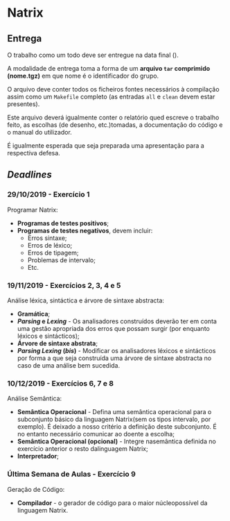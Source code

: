 # Natrix

## Entrega
O trabalho como um todo deve ser entregue na data final ().

A modalidade de entrega toma a forma de um **arquivo `tar` comprimido (nome.tgz)** em que nome é o identificador do grupo.

O arquivo deve conter todos os ficheiros fontes necessários à compilação assim como um `Makefile` completo (as entradas `all` e `clean` devem estar presentes).

Este arquivo deverá igualmente conter o relatório qued escreve o trabalho feito, as escolhas (de desenho, etc.)tomadas, a documentação do código e o manual do utilizador.

É igualmente esperada que seja preparada uma apresentação para a respectiva defesa.



## _Deadlines_

### 29/10/2019 - Exercício 1

Programar Natrix:
* **Programas de testes positivos**;
* **Programas de testes negativos**, devem incluir:
  * Erros sintaxe;
  * Erros de léxico;
  * Erros de tipagem;
  * Problemas de intervalo;
  * Etc.


### 19/11/2019 - Exercícios 2, 3, 4 e 5

Análise léxica, sintáctica e árvore de sintaxe abstracta:
* **Gramática**;
* **_Parsing_ e _Lexing_** - Os analisadores construídos deverão ter em conta uma gestão apropriada dos erros que possam surgir (por enquanto léxicos e sintácticos);
* **Árvore de sintaxe abstrata**;
* **_Parsing_ _Lexing_ (_bis_)** - Modificar os analisadores léxicos e sintácticos por forma a que seja construída uma árvore de sintaxe abstracta no caso de uma análise bem sucedida.


### 10/12/2019 - Exercícios 6, 7 e 8

Análise Semântica:
* **Semântica Operacional** - Defina uma semântica operacional para o subconjunto básico da linguagem Natrix(sem os tipos intervalo, por exemplo). É deixado a nosso critério a definição deste subconjunto. É no entanto necessário comunicar ao doente a escolha;
* **Semântica Operacional (opcional)** - Integre nasemântica definida no exercício anterior o resto dalinguagem Natrix;
* **Interpretador**;


### Última Semana de Aulas - Exercício 9

Geração de Código:
* **Compilador** - o gerador de código para o maior núcleopossível da linguagem Natrix.